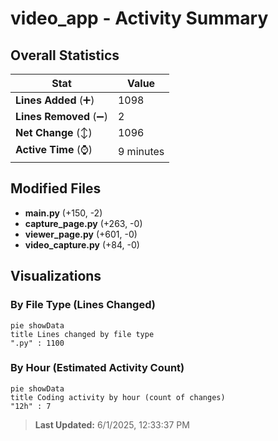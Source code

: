 # video_app - Activity Summary 

## Overall Statistics

| Stat                   | Value                                                             |
| ---------------------- | ----------------------------------------------------------------- |
| **Lines Added** (➕)   | 1098                                          |
| **Lines Removed** (➖) | 2                                        |
| **Net Change** (↕)    | 1096                |
| **Active Time** (⌚)   | 9 minutes |


## Modified Files
- **main.py** (+150, -2)
- **capture_page.py** (+263, -0)
- **viewer_page.py** (+601, -0)
- **video_capture.py** (+84, -0)

## Visualizations

### By File Type (Lines Changed)

```mermaid
pie showData
title Lines changed by file type
".py" : 1100
```

### By Hour (Estimated Activity Count)

```mermaid
pie showData
title Coding activity by hour (count of changes)
"12h" : 7
```


> **Last Updated:** 6/1/2025, 12:33:37 PM